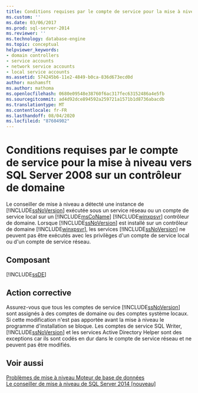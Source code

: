```yaml
---
title: Conditions requises par le compte de service pour la mise à niveau vers SQL Server 2008 sur un contrôleur de domaine | Microsoft Docs
ms.custom: ''
ms.date: 03/06/2017
ms.prod: sql-server-2014
ms.reviewer: ''
ms.technology: database-engine
ms.topic: conceptual
helpviewer_keywords:
- domain controllers
- service accounts
- network service accounts
- local service accounts
ms.assetid: 574245b6-11e2-4849-b0ca-836d673ecd0d
author: mashamsft
ms.author: mathoma
ms.openlocfilehash: 0680e09548e38760f6ac317fec63152486a4e5fb
ms.sourcegitcommit: ad4d92dce894592a259721a1571b1d8736abacdb
ms.translationtype: MT
ms.contentlocale: fr-FR
ms.lasthandoff: 08/04/2020
ms.locfileid: "87604902"
---
```

# <a name="service-account-requirements-for-upgrading-to-sql-server-2008-on-a-domain-controller"></a>Conditions requises par le compte de service pour la mise à niveau vers SQL Server 2008 sur un contrôleur de domaine
  Le conseiller de mise à niveau a détecté une instance de [!INCLUDE[ssNoVersion](../../includes/ssnoversion-md.md)] exécutée sous un service réseau ou un compte de service local sur un [!INCLUDE[msCoName](../../includes/msconame-md.md)] [!INCLUDE[winxpsvr](../../includes/winxpsvr-md.md)] contrôleur de domaine. Lorsque [!INCLUDE[ssNoVersion](../../includes/ssnoversion-md.md)] est installé sur un contrôleur de domaine [!INCLUDE[winxpsvr](../../includes/winxpsvr-md.md)], les services [!INCLUDE[ssNoVersion](../../includes/ssnoversion-md.md)] ne peuvent pas être exécutés avec les privilèges d'un compte de service local ou d'un compte de service réseau.  
  
## <a name="component"></a>Composant  
 [!INCLUDE[ssDE](../../includes/ssde-md.md)]  
  
## <a name="corrective-action"></a>Action corrective  
 Assurez-vous que tous les comptes de service [!INCLUDE[ssNoVersion](../../includes/ssnoversion-md.md)] sont assignés à des comptes de domaine ou des comptes système locaux. Si cette modification n'est pas apportée avant la mise à niveau le programme d'installation se bloque. Les comptes de service SQL Writer, [!INCLUDE[ssNoVersion](../../includes/ssnoversion-md.md)] et les services Active Directory Helper sont des exceptions car ils sont codés en dur dans le compte de service réseau et ne peuvent pas être modifiés.  
  
## <a name="see-also"></a>Voir aussi  
 [Problèmes de mise à niveau Moteur de base de données](../../../2014/sql-server/install/database-engine-upgrade-issues.md)   
 [Le conseiller de mise à niveau de SQL Server 2014 &#91;nouveau&#93;](sql-server-2014-upgrade-advisor.md)  
  
  
